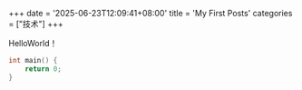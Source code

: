 +++
date = '2025-06-23T12:09:41+08:00'
title = 'My First Posts'
categories = ["技术"]
+++

HelloWorld！

```cpp
int main() {
    return 0;
}
```

